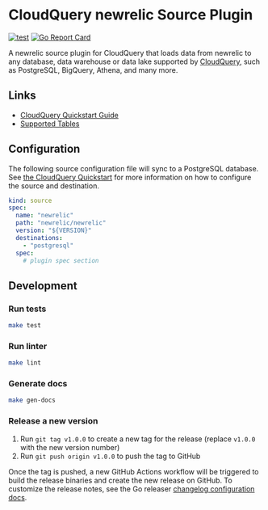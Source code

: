 # CloudQuery newrelic Source Plugin

[![test](https://github.com/newrelic/cq-source-newrelic/actions/workflows/test.yaml/badge.svg)](https://github.com/newrelic/cq-source-newrelic/actions/workflows/test.yaml)
[![Go Report Card](https://goreportcard.com/badge/github.com/newrelic/cq-source-newrelic)](https://goreportcard.com/report/github.com/newrelic/cq-source-newrelic)

A newrelic source plugin for CloudQuery that loads data from newrelic to any database, data warehouse or data lake supported by [CloudQuery](https://www.cloudquery.io/), such as PostgreSQL, BigQuery, Athena, and many more.

## Links

 - [CloudQuery Quickstart Guide](https://www.cloudquery.io/docs/quickstart)
 - [Supported Tables](docs/tables/README.md)


## Configuration

The following source configuration file will sync to a PostgreSQL database. See [the CloudQuery Quickstart](https://www.cloudquery.io/docs/quickstart) for more information on how to configure the source and destination.

```yaml
kind: source
spec:
  name: "newrelic"
  path: "newrelic/newrelic"
  version: "${VERSION}"
  destinations:
    - "postgresql"
  spec:
    # plugin spec section
```

## Development

### Run tests

```bash
make test
```

### Run linter

```bash
make lint
```

### Generate docs

```bash
make gen-docs
```

### Release a new version

1. Run `git tag v1.0.0` to create a new tag for the release (replace `v1.0.0` with the new version number)
2. Run `git push origin v1.0.0` to push the tag to GitHub  

Once the tag is pushed, a new GitHub Actions workflow will be triggered to build the release binaries and create the new release on GitHub.
To customize the release notes, see the Go releaser [changelog configuration docs](https://goreleaser.com/customization/changelog/#changelog).
